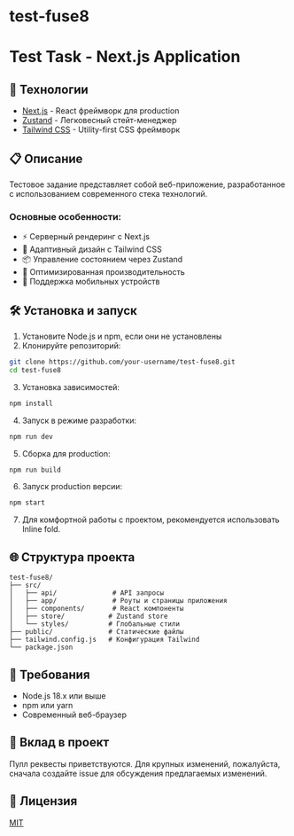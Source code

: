 # test-fuse8

# Test Task - Next.js Application

## 🚀 Технологии

- [Next.js](https://nextjs.org/) - React фреймворк для production
- [Zustand](https://github.com/pmndrs/zustand) - Легковесный стейт-менеджер
- [Tailwind CSS](https://tailwindcss.com/) - Utility-first CSS фреймворк

## 📋 Описание

Тестовое задание представляет собой веб-приложение, разработанное с использованием современного стека технологий.

### Основные особенности:

- ⚡ Серверный рендеринг с Next.js
- 🎨 Адаптивный дизайн с Tailwind CSS
- 📦 Управление состоянием через Zustand
- 🔄 Оптимизированная производительность
- 📱 Поддержка мобильных устройств

## 🛠 Установка и запуск

1. Установите Node.js и npm, если они не установлены
2. Клонируйте репозиторий:
```bash
git clone https://github.com/your-username/test-fuse8.git
cd test-fuse8
```
3. Установка зависимостей:
```bash
npm install
```
4. Запуск в режиме разработки:
```bash
npm run dev
```
5. Сборка для production:
```bash
npm run build
```
6. Запуск production версии:
```bash
npm start
```
7. Для комфортной работы с проектом, рекомендуется использовать Inline fold.

## 🌐 Структура проекта

```
test-fuse8/
├── src/
│   ├── api/              # API запросы
│   ├── app/              # Роуты и страницы приложения
│   ├── components/       # React компоненты
│   ├── store/           # Zustand store
│   └── styles/          # Глобальные стили
├── public/              # Статические файлы
├── tailwind.config.js   # Конфигурация Tailwind
└── package.json
```

## 📝 Требования

- Node.js 18.x или выше
- npm или yarn
- Современный веб-браузер

## 🤝 Вклад в проект

Пулл реквесты приветствуются. Для крупных изменений, пожалуйста, сначала создайте issue для обсуждения предлагаемых изменений.

## 📄 Лицензия

[MIT](LICENSE)
